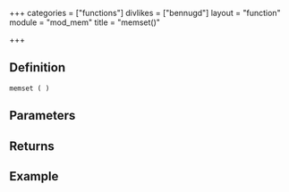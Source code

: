 +++
categories = ["functions"]
divlikes = ["bennugd"]
layout = "function"
module = "mod_mem"
title = "memset()"

+++

## Definition

    memset ( )

## Parameters

## Returns

## Example
